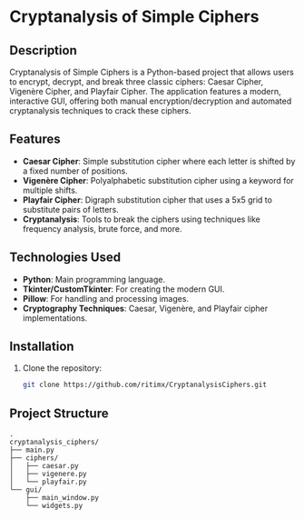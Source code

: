 # Cryptanalysis of Simple Ciphers

## Description

Cryptanalysis of Simple Ciphers is a Python-based project that allows users to encrypt, decrypt, and break three classic ciphers: Caesar Cipher, Vigenère Cipher, and Playfair Cipher. The application features a modern, interactive GUI, offering both manual encryption/decryption and automated cryptanalysis techniques to crack these ciphers.

## Features

- **Caesar Cipher**: Simple substitution cipher where each letter is shifted by a fixed number of positions.
- **Vigenère Cipher**: Polyalphabetic substitution cipher using a keyword for multiple shifts.
- **Playfair Cipher**: Digraph substitution cipher that uses a 5x5 grid to substitute pairs of letters.
- **Cryptanalysis**: Tools to break the ciphers using techniques like frequency analysis, brute force, and more.

## Technologies Used

- **Python**: Main programming language.
- **Tkinter/CustomTkinter**: For creating the modern GUI.
- **Pillow**: For handling and processing images.
- **Cryptography Techniques**: Caesar, Vigenère, and Playfair cipher implementations.

## Installation

1. Clone the repository:
   ```bash
   git clone https://github.com/ritimx/CryptanalysisCiphers.git
   
## Project Structure
```
.
cryptanalysis_ciphers/
├── main.py
├── ciphers/
│   ├── caesar.py
│   ├── vigenere.py
│   └── playfair.py
└── gui/
    ├── main_window.py
    └── widgets.py

```
